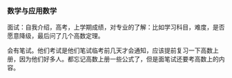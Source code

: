 ### 数学与应用数学

面试：自我介绍，高考，上学期成绩，对专业的了解：比如学习科目，难度，是否愿意降级，最后问了几个高数定理。

会有笔试。他们考试是他们笔试临考前几天才会通知，应该提前复习一下高数上册，因为他们好多人。都忘记高数上册一些公式了，但是面笔试还要考高数上的内容。